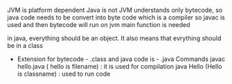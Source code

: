 JVM is platform dependent
Java is not
JVM understands only bytecode, so java code needs to be convert into byte code which is a compiler so javac is used and then bytecode will run on jvm
main function is needed

in java, everything should be an object. It also means that evrything should be in a class
- Extension for bytecode - .class and java code is - .java
Commands 
javac hello.java ( hello is filename) : it is used for compilation
java Hello (Hello is classname) :  used to run code